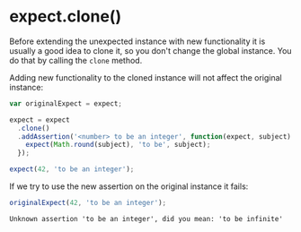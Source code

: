 # expect.clone()

Before extending the unexpected instance with new functionality it is
usually a good idea to clone it, so you don't change the global
instance. You do that by calling the `clone` method.

Adding new functionality to the cloned instance will not affect the
original instance:

```js
var originalExpect = expect;

expect = expect
  .clone()
  .addAssertion('<number> to be an integer', function(expect, subject) {
    expect(Math.round(subject), 'to be', subject);
  });

expect(42, 'to be an integer');
```

If we try to use the new assertion on the original instance it fails:

```js
originalExpect(42, 'to be an integer');
```

```output
Unknown assertion 'to be an integer', did you mean: 'to be infinite'
```
